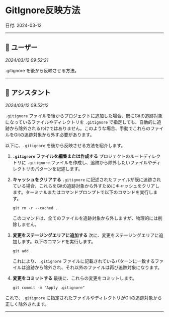 # GitIgnore反映方法

日付: 2024-03-12

---

## 👤 ユーザー
*2024/03/12 09:52:21*

.gitignore を後から反映させる方法。

---

## 🤖 アシスタント
*2024/03/12 09:53:12*

`.gitignore` ファイルを後からプロジェクトに追加した場合、既にGitの追跡対象になっているファイルやディレクトリを `.gitignore` で指定しても、自動的に追跡から除外されるわけではありません。このような場合、手動でこれらのファイルをGitの追跡対象から外す必要があります。

以下に、`.gitignore` を後から反映させる方法を紹介します。

1. **`.gitignore` ファイルを編集または作成する**
   プロジェクトのルートディレクトリに `.gitignore` ファイルを作成し、追跡から除外したいファイルやディレクトリのパターンを記述します。

2. **キャッシュをクリアする**
   `.gitignore` に記述されたファイルが既に追跡されている場合、これらをGitの追跡対象から外すためにキャッシュをクリアします。ターミナルまたはコマンドプロンプトで以下のコマンドを実行します。

   ```
   git rm -r --cached .
   ```

   このコマンドは、全てのファイルを追跡対象から外しますが、物理的には削除しません。

3. **変更をステージングエリアに追加する**
   次に、変更をステージングエリアに追加します。以下のコマンドを実行します。

   ```
   git add .
   ```

   これにより、`.gitignore` ファイルに記載されているパターンに一致するファイルは追跡から除外され、それ以外のファイルは再び追跡対象になります。

4. **変更をコミットする**
   最後に、これらの変更をコミットします。

   ```
   git commit -m "Apply .gitignore"
   ```

これで、`.gitignore` に指定されたファイルやディレクトリがGitの追跡対象から正しく除外されます。

---

